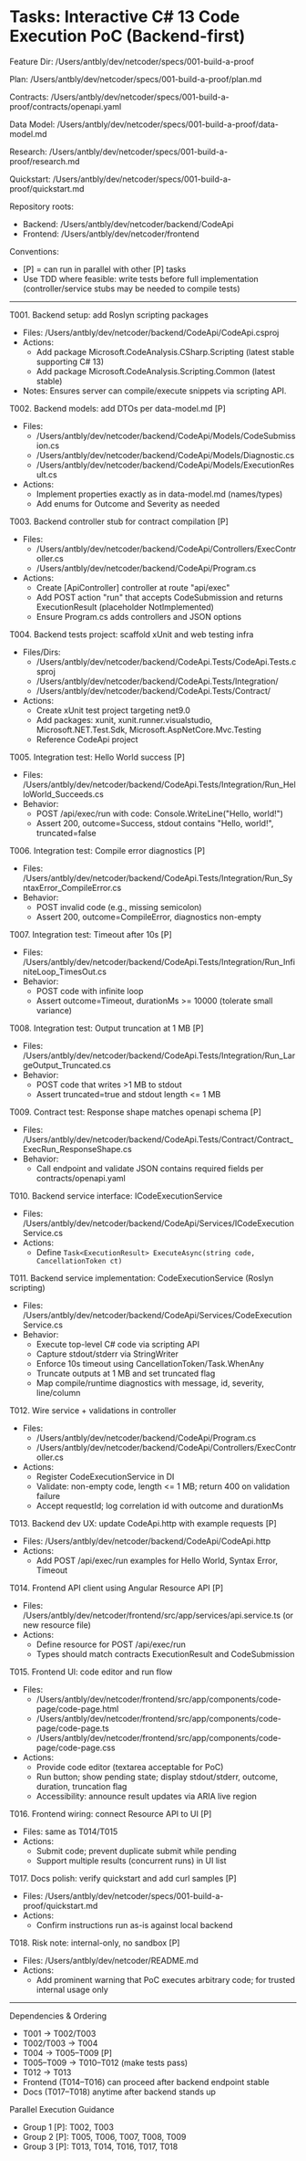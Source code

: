 # Tasks: Interactive C# 13 Code Execution PoC (Backend-first)

Feature Dir: /Users/antbly/dev/netcoder/specs/001-build-a-proof

Plan: /Users/antbly/dev/netcoder/specs/001-build-a-proof/plan.md

Contracts: /Users/antbly/dev/netcoder/specs/001-build-a-proof/contracts/openapi.yaml

Data Model: /Users/antbly/dev/netcoder/specs/001-build-a-proof/data-model.md

Research: /Users/antbly/dev/netcoder/specs/001-build-a-proof/research.md

Quickstart: /Users/antbly/dev/netcoder/specs/001-build-a-proof/quickstart.md

Repository roots:

- Backend: /Users/antbly/dev/netcoder/backend/CodeApi
- Frontend: /Users/antbly/dev/netcoder/frontend

Conventions:

- [P] = can run in parallel with other [P] tasks
- Use TDD where feasible: write tests before full implementation (controller/service stubs may be needed to compile tests)

---

T001. Backend setup: add Roslyn scripting packages

- Files: /Users/antbly/dev/netcoder/backend/CodeApi/CodeApi.csproj
- Actions:
  - Add package Microsoft.CodeAnalysis.CSharp.Scripting (latest stable supporting C# 13)
  - Add package Microsoft.CodeAnalysis.Scripting.Common (latest stable)
- Notes: Ensures server can compile/execute snippets via scripting API.

T002. Backend models: add DTOs per data-model.md [P]

- Files:
  - /Users/antbly/dev/netcoder/backend/CodeApi/Models/CodeSubmission.cs
  - /Users/antbly/dev/netcoder/backend/CodeApi/Models/Diagnostic.cs
  - /Users/antbly/dev/netcoder/backend/CodeApi/Models/ExecutionResult.cs
- Actions:
  - Implement properties exactly as in data-model.md (names/types)
  - Add enums for Outcome and Severity as needed

T003. Backend controller stub for contract compilation [P]

- Files:
  - /Users/antbly/dev/netcoder/backend/CodeApi/Controllers/ExecController.cs
  - /Users/antbly/dev/netcoder/backend/CodeApi/Program.cs
- Actions:
  - Create [ApiController] controller at route "api/exec"
  - Add POST action "run" that accepts CodeSubmission and returns ExecutionResult (placeholder NotImplemented)
  - Ensure Program.cs adds controllers and JSON options

T004. Backend tests project: scaffold xUnit and web testing infra

- Files/Dirs:
  - /Users/antbly/dev/netcoder/backend/CodeApi.Tests/CodeApi.Tests.csproj
  - /Users/antbly/dev/netcoder/backend/CodeApi.Tests/Integration/
  - /Users/antbly/dev/netcoder/backend/CodeApi.Tests/Contract/
- Actions:
  - Create xUnit test project targeting net9.0
  - Add packages: xunit, xunit.runner.visualstudio, Microsoft.NET.Test.Sdk, Microsoft.AspNetCore.Mvc.Testing
  - Reference CodeApi project

T005. Integration test: Hello World success [P]

- Files: /Users/antbly/dev/netcoder/backend/CodeApi.Tests/Integration/Run_HelloWorld_Succeeds.cs
- Behavior:
  - POST /api/exec/run with code: Console.WriteLine("Hello, world!")
  - Assert 200, outcome=Success, stdout contains "Hello, world!", truncated=false

T006. Integration test: Compile error diagnostics [P]

- Files: /Users/antbly/dev/netcoder/backend/CodeApi.Tests/Integration/Run_SyntaxError_CompileError.cs
- Behavior:
  - POST invalid code (e.g., missing semicolon)
  - Assert 200, outcome=CompileError, diagnostics non-empty

T007. Integration test: Timeout after 10s [P]

- Files: /Users/antbly/dev/netcoder/backend/CodeApi.Tests/Integration/Run_InfiniteLoop_TimesOut.cs
- Behavior:
  - POST code with infinite loop
  - Assert outcome=Timeout, durationMs >= 10000 (tolerate small variance)

T008. Integration test: Output truncation at 1 MB [P]

- Files: /Users/antbly/dev/netcoder/backend/CodeApi.Tests/Integration/Run_LargeOutput_Truncated.cs
- Behavior:
  - POST code that writes >1 MB to stdout
  - Assert truncated=true and stdout length <= 1 MB

T009. Contract test: Response shape matches openapi schema [P]

- Files: /Users/antbly/dev/netcoder/backend/CodeApi.Tests/Contract/Contract_ExecRun_ResponseShape.cs
- Behavior:
  - Call endpoint and validate JSON contains required fields per contracts/openapi.yaml

T010. Backend service interface: ICodeExecutionService

- Files: /Users/antbly/dev/netcoder/backend/CodeApi/Services/ICodeExecutionService.cs
- Actions:
  - Define `Task<ExecutionResult> ExecuteAsync(string code, CancellationToken ct)`

T011. Backend service implementation: CodeExecutionService (Roslyn scripting)

- Files: /Users/antbly/dev/netcoder/backend/CodeApi/Services/CodeExecutionService.cs
- Behavior:
  - Execute top-level C# code via scripting API
  - Capture stdout/stderr via StringWriter
  - Enforce 10s timeout using CancellationToken/Task.WhenAny
  - Truncate outputs at 1 MB and set truncated flag
  - Map compile/runtime diagnostics with message, id, severity, line/column

T012. Wire service + validations in controller

- Files:
  - /Users/antbly/dev/netcoder/backend/CodeApi/Program.cs
  - /Users/antbly/dev/netcoder/backend/CodeApi/Controllers/ExecController.cs
- Actions:
  - Register CodeExecutionService in DI
  - Validate: non-empty code, length <= 1 MB; return 400 on validation failure
  - Accept requestId; log correlation id with outcome and durationMs

T013. Backend dev UX: update CodeApi.http with example requests [P]

- Files: /Users/antbly/dev/netcoder/backend/CodeApi/CodeApi.http
- Actions:
  - Add POST /api/exec/run examples for Hello World, Syntax Error, Timeout

T014. Frontend API client using Angular Resource API [P]

- Files: /Users/antbly/dev/netcoder/frontend/src/app/services/api.service.ts (or new resource file)
- Actions:
  - Define resource for POST /api/exec/run
  - Types should match contracts ExecutionResult and CodeSubmission

T015. Frontend UI: code editor and run flow

- Files:
  - /Users/antbly/dev/netcoder/frontend/src/app/components/code-page/code-page.html
  - /Users/antbly/dev/netcoder/frontend/src/app/components/code-page/code-page.ts
  - /Users/antbly/dev/netcoder/frontend/src/app/components/code-page/code-page.css
- Actions:
  - Provide code editor (textarea acceptable for PoC)
  - Run button; show pending state; display stdout/stderr, outcome, duration, truncation flag
  - Accessibility: announce result updates via ARIA live region

T016. Frontend wiring: connect Resource API to UI [P]

- Files: same as T014/T015
- Actions:
  - Submit code; prevent duplicate submit while pending
  - Support multiple results (concurrent runs) in UI list

T017. Docs polish: verify quickstart and add curl samples [P]

- Files: /Users/antbly/dev/netcoder/specs/001-build-a-proof/quickstart.md
- Actions:
  - Confirm instructions run as-is against local backend

T018. Risk note: internal-only, no sandbox [P]

- Files: /Users/antbly/dev/netcoder/README.md
- Actions:
  - Add prominent warning that PoC executes arbitrary code; for trusted internal usage only

---

Dependencies & Ordering

- T001 → T002/T003
- T002/T003 → T004
- T004 → T005–T009 [P]
- T005–T009 → T010–T012 (make tests pass)
- T012 → T013
- Frontend (T014–T016) can proceed after backend endpoint stable
- Docs (T017–T018) anytime after backend stands up

Parallel Execution Guidance

- Group 1 [P]: T002, T003
- Group 2 [P]: T005, T006, T007, T008, T009
- Group 3 [P]: T013, T014, T016, T017, T018
